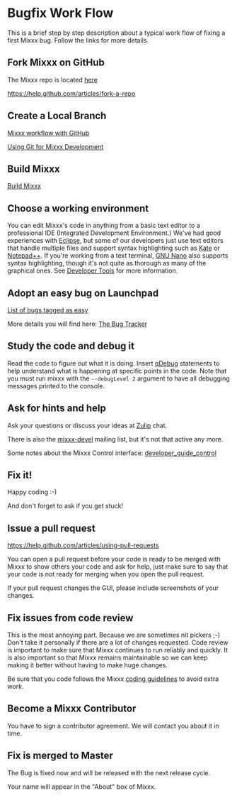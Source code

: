 # Bugfix Work Flow

This is a brief step by step description about a typical work flow of
fixing a first Mixxx bug. Follow the links for more details.

## Fork Mixxx on GitHub

The Mixxx repo is located [here](https://github.com/mixxxdj/mixxx)

<https://help.github.com/articles/fork-a-repo>

## Create a Local Branch

[Mixxx workflow with
GitHub](http://neval8.wordpress.com/2013/07/07/en-typical-workflow-with-github-on-shared-project)

[Using Git for Mixxx Development](using_git)

## Build Mixxx

[Build Mixxx](start#compile_mixxx_from_source_code)

## Choose a working environment

You can edit Mixxx's code in anything from a basic text editor to a
professional IDE (Integrated Development Environment.) We've had good
experiences with [Eclipse](eclipse), but some of our developers just use
text editors that handle multiple files and support syntax highlighting
such as [Kate](https://www.kde.org/applications/utilities/kate) or
[Notepad++](http://notepad-plus-plus.org/). If you're working from a
text terminal, [GNU Nano](http://www.nano-editor.org/) also supports
syntax highlighting, though it's not quite as thorough as many of the
graphical ones. See [Developer Tools](Developer%20Tools) for more
information.

## Adopt an easy bug on Launchpad

[List of bugs tagged as
easy](https://bugs.launchpad.net/mixxx/+bugs?field.tag=easy&field.status%3Alist=CONFIRMED)

More details you will find here: [The Bug Tracker](launchpad_bugs)

## Study the code and debug it

Read the code to figure out what it is doing. Insert
[qDebug](http://doc.qt.io/qt-4.8/qdebug.html) statements to help
understand what is happening at specific points in the code. Note that
you must run mixxx with the `--debugLevel 2` argument to have all
debugging messages printed to the console.

## Ask for hints and help

Ask your questions or discuss your ideas at
[Zulip](https://mixxx.zulipchat.com) chat.

There is also the
[mixxx-devel](https://lists.sourceforge.net/lists/listinfo/mixxx-devel)
mailing list, but it's not that active any more.

Some notes about the Mixxx Control interface:
[developer\_guide\_control](developer_guide_control)

## Fix it\!

Happy coding :-)

And don't forget to ask if you get stuck\!

## Issue a pull request

<https://help.github.com/articles/using-pull-requests>

You can open a pull request before your code is ready to be merged with
Mixxx to show others your code and ask for help, just make sure to say
that your code is not ready for merging when you open the pull request.

If your pull request changes the GUI, please include screenshots of your
changes.

## Fix issues from code review

This is the most annoying part. Because we are sometimes nit pickers ;-)
Don't take it personally if there are a lot of changes requested. Code
review is important to make sure that Mixxx continues to run reliably
and quickly. It is also important so that Mixxx remains maintainable so
we can keep making it better without having to make huge changes.

Be sure that you code follows the Mixxx [coding
guidelines](coding%20guidelines) to avoid extra work.

## Become a Mixxx Contributor

You have to sign a contributor agreement. We will contact you about it
in time.

## Fix is merged to Master

The Bug is fixed now and will be released with the next release cycle.

Your name will appear in the "About" box of Mixxx.

